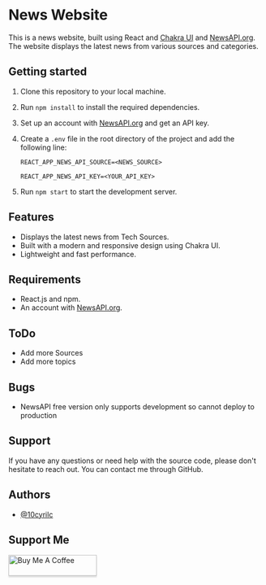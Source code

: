 News Website
============

This is  a news website, built using React and [Chakra UI](https://chakra-ui.com/) and [NewsAPI.org](https://newsapi.org/). The website displays the latest news from various sources and categories.

Getting started
---------------

1.  Clone this repository to your local machine.
2.  Run `npm install` to install the required dependencies.
3.  Set up an account with [NewsAPI.org](https://newsapi.org/) and get an API key.
4.  Create a `.env` file in the root directory of the project and add the following line:
    
    `REACT_APP_NEWS_API_SOURCE=<NEWS_SOURCE>`

    `REACT_APP_NEWS_API_KEY=<YOUR_API_KEY>`
    
5.  Run `npm start` to start the development server.

Features
--------

*   Displays the latest news from Tech Sources.
*   Built with a modern and responsive design using Chakra UI.
*   Lightweight and fast performance.

Requirements
------------

*   React.js and npm.
*   An account with [NewsAPI.org](https://newsapi.org/).


ToDo
-------

* Add more Sources
* Add more topics

Bugs
-------

* NewsAPI free version only supports development so cannot deploy to production

Support
-------

If you have any questions or need help with the source code, please don't hesitate to reach out. You can contact me through GitHub.
## Authors

- [@10cyrilc](https://www.github.com/10cyrilc)


## Support Me

<a href="https://www.buymeacoffee.com/10cyrilc" target="_blank"><img src="https://www.buymeacoffee.com/assets/img/custom_images/orange_img.png" alt="Buy Me A Coffee" style="height: 41px !important;width: 174px !important;box-shadow: 0px 3px 2px 0px rgba(190, 190, 190, 0.5) !important;-webkit-box-shadow: 0px 3px 2px 0px rgba(190, 190, 190, 0.5) !important;" ></a>